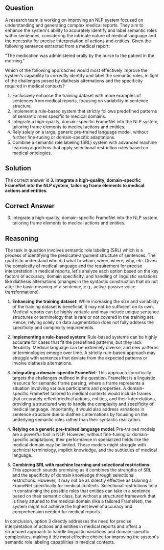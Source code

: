 ## Question

A research team is working on improving an NLP system focused on understanding and generating complex medical reports. They aim to enhance the system's ability to accurately identify and label semantic roles within sentences, considering the intricate nature of medical language and the necessity for precise interpretation of actions and entities. Given the following sentence extracted from a medical report:

"The medication was administered orally by the nurse to the patient in the morning."

Which of the following approaches would most effectively improve the system's capability to correctly identify and label the semantic roles, in light of the challenges posed by diathesis alternations and the specificity required in medical contexts?

1. Exclusively enhance the training dataset with more examples of sentences from medical reports, focusing on variability in sentence structure.
2. Implement a rule-based system that strictly follows predefined patterns of semantic roles specific to medical domains.
3. Integrate a high-quality, domain-specific FrameNet into the NLP system, tailoring frame elements to medical actions and entities.
4. Rely solely on a large, generic pre-trained language model, without further fine-tuning or domain-specific adaptations.
5. Combine a semantic role labeling (SRL) system with advanced machine learning algorithms that apply selectional restriction rules based on medical ontologies.

## Solution

The correct answer is **3. Integrate a high-quality, domain-specific FrameNet into the NLP system, tailoring frame elements to medical actions and entities.**

## Correct Answer

3. Integrate a high-quality, domain-specific FrameNet into the NLP system, tailoring frame elements to medical actions and entities.

## Reasoning

The task in question involves semantic role labeling (SRL) which is a process of identifying the predicate-argument structure of sentences. The goal is to understand who did what to whom, when, where, why, etc. Given the complexity of medical language and the requirement for precise interpretation in medical reports, let's analyze each option based on the key factors of accuracy, domain specificity, and handling of linguistic variations like diathesis alternations (changes in the syntactic construction that do not alter the basic meaning of a sentence, e.g., active-passive voice transformations).

1. **Enhancing the training dataset**: While increasing the size and variability of the training dataset is beneficial, it may not be sufficient on its own. Medical reports can be highly variable and may include unique sentence structures or terminology that is rare or not covered in the training set. Hence, relying solely on data augmentation does not fully address the specificity and complexity requirements.

2. **Implementing a rule-based system**: Rule-based systems can be highly accurate for cases that fit the predefined patterns, but they lack flexibility. Medical language can be extremely diverse, and new patterns or terminologies emerge over time. A strictly rule-based approach may struggle with sentences that deviate from the expected patterns or involve diathesis alternations.

3. **Integrating a domain-specific FrameNet**: This approach specifically targets the challenges outlined in the question. FrameNet is a linguistic resource for semantic frame parsing, where a frame represents a situation involving various participants and properties. A domain-specific FrameNet tailored to medical contexts would include frames that accurately reflect medical actions, entities, and their interrelations, providing a structured way to handle the complexity and specificity of medical language. Importantly, it would also address variations in sentence structure due to diathesis alternations by focusing on the underlying semantic roles rather than their syntactic realization.

4. **Relying on a generic pre-trained language model**: Pre-trained models are a powerful tool in NLP. However, without fine-tuning or domain-specific adaptations, their performance in specialized fields like the medical domain may be limited. These models might struggle with technical terminology, implicit knowledge, and the subtleties of medical language.

5. **Combining SRL with machine learning and selectional restrictions**: This approach sounds promising as it combines the strengths of SRL and the specificity of domain knowledge through selectional restrictions. However, it may not be as directly effective as tailoring a FrameNet specifically for medical contexts. Selectional restrictions help in constraining the possible roles that entities can take in a sentence based on their semantic class, but without a structured framework that is finely attuned to the medical domain (like a tailored FrameNet), the system might not achieve the highest level of accuracy and comprehension needed for medical reports.

In conclusion, option 3 directly addresses the need for precise interpretation of actions and entities in medical reports and offers a structured approach to handle linguistic variations and domain-specific complexities, making it the most effective choice for improving the system's semantic role labeling capabilities in medical contexts.